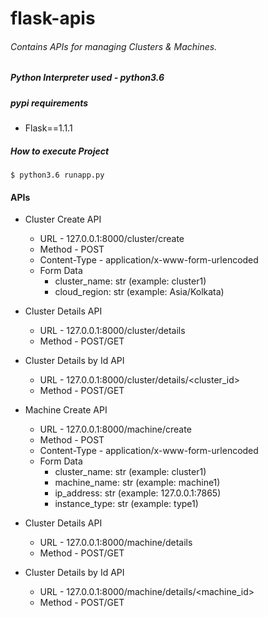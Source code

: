 # flask-apis

###### Contains APIs for managing Clusters & Machines.

##### Python Interpreter used - python3.6

##### pypi requirements

* Flask==1.1.1

##### How to execute Project

`$ python3.6 runapp.py`

#### APIs

- Cluster Create API
  - URL - 127.0.0.1:8000/cluster/create
  - Method - POST
  - Content-Type - application/x-www-form-urlencoded
  - Form Data
    - cluster_name: str (example: cluster1)
    - cloud_region: str (example: Asia/Kolkata)


- Cluster Details API
  - URL - 127.0.0.1:8000/cluster/details
  - Method - POST/GET


- Cluster Details by Id API
  - URL - 127.0.0.1:8000/cluster/details/<cluster_id>
  - Method - POST/GET


- Machine Create API
  - URL - 127.0.0.1:8000/machine/create
  - Method - POST
  - Content-Type - application/x-www-form-urlencoded
  - Form Data
    - cluster_name: str (example: cluster1)
    - machine_name: str (example: machine1)
    - ip_address:   str (example: 127.0.0.1:7865)
    - instance_type: str (example: type1)


- Cluster Details API
  - URL - 127.0.0.1:8000/machine/details
  - Method - POST/GET


- Cluster Details by Id API
  - URL - 127.0.0.1:8000/machine/details/<machine_id>
  - Method - POST/GET
